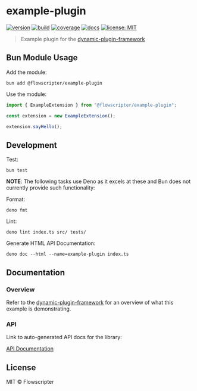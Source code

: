 # example-plugin

[![version](https://img.shields.io/github/v/release/flowscripter/example-plugin?sort=semver)](https://github.com/flowscripter/example-plugin/releases)
[![build](https://img.shields.io/github/actions/workflow/status/flowscripter/example-plugin/release-bun-library.yml)](https://github.com/flowscripter/example-plugin/actions/workflows/release-bun-library.yml)
[![coverage](https://codecov.io/gh/flowscripter/example-plugin/branch/main/graph/badge.svg?token=EMFT2938ZF)](https://codecov.io/gh/flowscripter/example-plugin)
[![docs](https://img.shields.io/badge/docs-API-blue)](https://flowscripter.github.io/example-plugin/index.html)
[![license: MIT](https://img.shields.io/github/license/flowscripter/example-plugin)](https://github.com/flowscripter/example-plugin/blob/main/LICENSE)

> Example plugin for the
> [dynamic-plugin-framework](https://github.com/flowscripter/dynamic-plugin-framework)

## Bun Module Usage

Add the module:

`bun add @flowscripter/example-plugin`

Use the module:

```typescript
import { ExampleExtension } from "@flowscripter/example-plugin";

const extension = new ExampleExtension();

extension.sayHello();
```

## Development

Test:

`bun test`

**NOTE**: The following tasks use Deno as it excels at these and Bun does not
currently provide such functionality:

Format:

`deno fmt`

Lint:

`deno lint index.ts src/ tests/`

Generate HTML API Documentation:

`deno doc --html --name=example-plugin index.ts`

## Documentation

### Overview

Refer to the
[dynamic-plugin-framework](https://github.com/flowscripter/dynamic-plugin-framework)
for an overview of what this example is demonstrating.

### API

Link to auto-generated API docs for the library:

[API Documentation](https://flowscripter.github.io/example-plugin/index.html)

## License

MIT © Flowscripter
